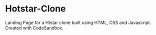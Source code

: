 # Hotstar-Clone
Landing Page for a Htstar clone built using HTML, CSS and Javascript.<br>
Created with CodeSandbox.
